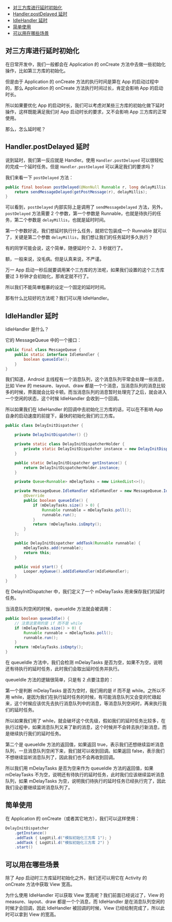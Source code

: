 <!-- TOC -->

- [对三方库进行延时初始化](#对三方库进行延时初始化)
- [Handler.postDelayed 延时](#handlerpostdelayed-延时)
- [IdleHandler 延时](#idlehandler-延时)
- [简单使用](#简单使用)
- [可以用在哪些场景](#可以用在哪些场景)

<!-- /TOC -->

## 对三方库进行延时初始化

在日常开发中，我们一般都会在 Application 的 onCreate 方法中去做一些初始化操作，比如第三方库的初始化。

但是由于 Application 的 onCreate 方法的执行时间是算在 App 的启动过程中的，那么 Application 的 onCreate 方法执行时间过长，肯定会影响 App 的启动时长。

所以如果要优化 App 的启动时长，我们可以考虑对某些三方库的初始化做下延时操作，这样既能满足我们对 App 启动时长的要求，又不会影响 App 三方库的正常使用。

那么，怎么延时呢？

## Handler.postDelayed 延时

说到延时，我们第一反应就是 Handler。使用 `Handler.postDelayed` 可以很轻松的完成一个延时任务。但是 `Handler.postDelayed` 可以满足我们的要求吗？

我们来看一下 `postDelayed` 方法：

```java
public final boolean postDelayed(@NonNull Runnable r, long delayMillis) {
    return sendMessageDelayed(getPostMessage(r), delayMillis);
}
```

可以看到，`postDelayed` 内部实际上是调用了 `sendMessageDelayed` 方法，另外， `postDelayed` 方法需要 2 个参数，第一个参数是 Runnable，也就是待执行的任务，第二个参数是 `delayMillis`，也就是延时时间。

第一个参数好说，我们想延时执行什么任务，就把它包装成一个 Runnable 就可以了，关键是第二个参数 `delayMillis`，我们想让我们的任务延时多久执行？

有的同学可能会说，这个简单，随便延时个 2、3 秒就行了。

额，一般来说，没毛病。但是认真来说，不严谨。

万一 App 启动一秒后就要调用某个三方库的方法呢，如果我们设置的这个三方库要过 3 秒钟才会初始化，那肯定就不行了。

所以我们不能简单粗暴的设定一个固定的延时时间。

那有什么比较好的方法呢？我们可以用 IdleHandler。

## IdleHandler 延时

IdleHandler 是什么？

它的 MessageQueue 中的一个接口：

```java
public final class MessageQueue {
    public static interface IdleHandler {
        boolean queueIdle();
    }
}
```

我们知道，Android 主线程有一个消息队列，这个消息队列平常会处理一些消息，比如 View 的 mesaure、layout、draw 都是一个个消息，当消息队列的消息比较多的时候，界面就会比较卡顿。而当消息队列的消息暂时处理完了之后，就会进入一个空闲的状态，这个时候 IdleHandler 会收到一个回调。

所以如果我们在 IdleHandler 的回调中去初始化三方库的话，可以在不影响 App 自身的启动速度的前提下，最快的初始化我们的三方库。

```java
public class DelayInitDispatcher {

    private DelayInitDispatcher() {}

    private static class DelayInitDispatcherHolder {
        private static DelayInitDispatcher instance = new DelayInitDispatcher();
    }

    public static DelayInitDispatcher getInstance() {
        return DelayInitDispatcherHolder.instance;
    }

    private Queue<Runnable> mDelayTasks = new LinkedList<>();

    private MessageQueue.IdleHandler mIdleHandler = new MessageQueue.IdleHandler() {
        @Override
        public boolean queueIdle() {
            if (mDelayTasks.size() > 0) {
                Runnable runnable = mDelayTasks.poll();
                runnable.run();
            }
            return !mDelayTasks.isEmpty();
        }
    };

    public DelayInitDispatcher addTask(Runnable runnable) {
        mDelayTasks.add(runnable);
        return this;
    }

    public void start() {
        Looper.myQueue().addIdleHandler(mIdleHandler);
    }
}
```

在 DelayInitDispatcher 中，我们定义了一个 mDelayTasks 用来保存我们的延时任务。

当消息队列空闲的时候，queueIdle 方法就会被调用：

```java
public boolean queueIdle() {
    // 注意这里用的是 if 而不是 while
    if (mDelayTasks.size() > 0) {
        Runnable runnable = mDelayTasks.poll();
        runnable.run();
    }
    return !mDelayTasks.isEmpty();
}
```

在 queueIdle 方法中，我们会检测 mDelayTasks 是否为空，如果不为空，说明还有待执行的延时任务，此时我们会取出延时任务并执行。

queueIdle 方法的逻辑很简单，只是有 2 点要注意的：

第一个是判断 mDelayTasks 是否为空时，我们用的是 if 而不是 while。之所以不用 while，是因为我们在执行延时任务的时候，有可能消息队列又会变的忙碌起来，这个时候应该优先去执行消息队列中的消息，等消息队列空闲时，再来执行我们的延时任务。

所以如果我们用了 while，就会破坏这个优先级，假如我们的延时任务比较多，在执行过程中，如果消息队列又来了新的消息，这个时候并不会转去执行新消息，而是继续执行我们的延时任务。

第二个是 queueIdle 方法的返回值，如果返回 true，表示我们还想继续监听消息队列，一旦消息队列空闲下来，我们就可以收到回调。如果返回 false，表示我们不想继续监听消息队列了，因此我们也不会再收到回调。

所以我们用 mDelayTasks 是否为空来作为 queueIdle 方法的返回值，如果 mDelayTasks 不为空，说明还有待执行的延时任务，此时我们应该继续监听消息队列，如果 mDelayTasks 为空，说明我们待执行的延时任务已经执行完了，因此我们没必要继续监听消息队列了。

## 简单使用

在 Application 的 onCreate（或者其它地方），我们可以这样使用：

```java
DelayInitDispatcher
    .getInstance()
    .addTask { LogUtil.d("模拟初始化三方库 1"); }
    .addTask { LogUtil.d("模拟初始化三方库 2") }
    .start()
```

## 可以用在哪些场景

除了 App 启动时三方库延时初始化之外，我们还可以用它在 Activity 的 onCreate 方法中获取 View 宽高。

为什么使用 IdleHandler 可以获取 View 宽高呢？我们前面已经说过了，View 的 measure、layout、draw 都是一个个消息，而 IdleHandler 是在消息队列空闲的时候才会回调，因此 IdleHandler 被回调的时候，View 已经绘制完成了，所以此时可以拿到 View 的宽高。